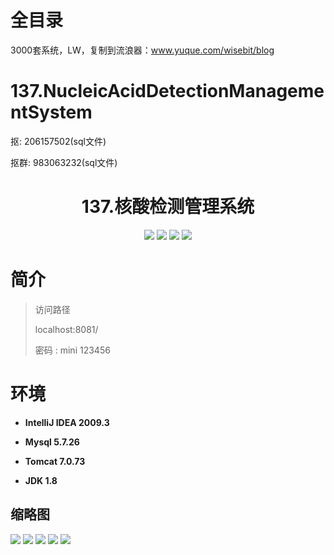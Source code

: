 # 全目录

3000套系统，LW，复制到流浪器：www.yuque.com/wisebit/blog
# 137.NucleicAcidDetectionManagementSystem

<p>抠: 206157502(sql文件)</p>
<p>抠群: 983063232(sql文件)</p>

<p><h1 align="center">137.核酸检测管理系统</h1></p>


<p align="center">
	<img src="https://img.shields.io/badge/jdk-1.8-orange.svg"/>
    <img src="https://img.shields.io/badge/springBoot-5.x-lightgrey.svg"/>
    <img src="https://img.shields.io/badge/ftl-3.x-blue.svg"/>
    <img src="https://img.shields.io/badge/mysql-5.x-yellow.svg"/>
</p>

# 简介
>
> 

>访问路径
>
> localhost:8081/
>
> 密码 : mini 123456


# 环境

- <b>IntelliJ IDEA 2009.3</b>

- <b>Mysql 5.7.26</b>

- <b>Tomcat 7.0.73</b>

- <b>JDK 1.8</b>




## 缩略图

![](https://bitwise.oss-cn-heyuan.aliyuncs.com/2024/9/10/9636dff6-e93c-4535-a19d-fd06b1c520a4.png)
![](https://bitwise.oss-cn-heyuan.aliyuncs.com/2024/9/10/17e1b4ed-4402-49e4-affa-b205200a244b.png)
![](https://bitwise.oss-cn-heyuan.aliyuncs.com/2024/9/10/6842ffea-59fd-4a87-9859-847b1d9f41ef.png)
![](https://bitwise.oss-cn-heyuan.aliyuncs.com/2024/9/10/fc0d8d4e-fb8c-4801-ac68-0ce89ea693e7.png)
![](https://bitwise.oss-cn-heyuan.aliyuncs.com/2024/9/10/2ce86c5d-6727-4467-83cc-0b7d06683d6b.png)

